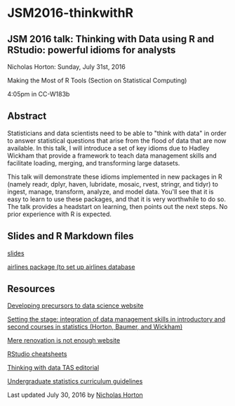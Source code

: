 # JSM2016-thinkwithR

## JSM 2016 talk: Thinking with Data using R and RStudio: powerful idioms for analysts

Nicholas Horton: Sunday, July 31st, 2016

Making the Most of R Tools (Section on Statistical Computing)

4:05pm in CC-W183b

## Abstract

Statisticians and data scientists need to be able to "think with data" in order to answer statistical questions that arise from the flood of data that are now available. In this talk, I will introduce a set of key idioms due to Hadley Wickham that provide a framework to teach data management skills and facilitate loading, merging, and transforming large datasets.

This talk will demonstrate these idioms implemented in new packages in R (namely readr, dplyr, haven, lubridate, mosaic, rvest, stringr, and tidyr) to ingest, manage, transform, analyze, and model data. You'll see that it is easy to learn to use these packages, and that it is very worthwhile to do so. The talk provides a headstart on learning, then points out the next steps. No prior experience with R is expected.


## Slides and R Markdown files

[slides](jsm2016-horton.pdf)

[airlines package (to set up airlines database](http://github.com/beanumber/airlines)

## Resources

[Developing precursors to data science website](http://www.amherst.edu/~nhorton/precursors)

[Setting the stage: integration of data management skills in introductory and second courses in statistics (Horton, Baumer, and Wickham)](http://chance.amstat.org/2015/04/setting-the-stage)

[Mere renovation is not enough website](http://www.amherst.edu/~nhorton/mererenovation)

[RStudio cheatsheets](https://www.rstudio.com/resources/cheatsheets)

[Thinking with data TAS editorial](http://amstat.tandfonline.com/doi/full/10.1080/00031305.2015.1094283)

[Undergraduate statistics curriculum guidelines](http://www.amstat.org/education/curriculumguidelines.cfm)

Last updated July 30, 2016 by [Nicholas Horton](https://www.amherst.edu/people/facstaff/nhorton)

